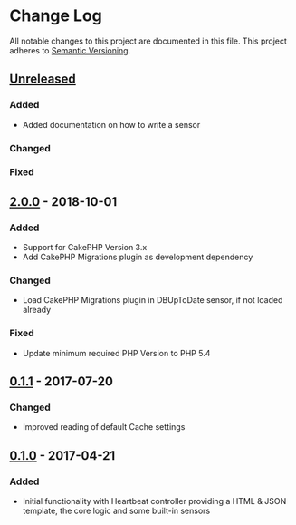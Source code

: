 # Change Log
All notable changes to this project are documented in this file.
This project adheres to [Semantic Versioning](http://semver.org/).

## [Unreleased](https://github.com/orca-services/cakephp-heartbeat/compare/2.0.0...cakephp-3.x)
### Added
- Added documentation on how to write a sensor

### Changed

### Fixed

## [2.0.0](https://github.com/orca-services/cakephp-heartbeat/releases/tag/2.0.0) - 2018-10-01
### Added
- Support for CakePHP Version 3.x
- Add CakePHP Migrations plugin as development dependency

### Changed
- Load CakePHP Migrations plugin in DBUpToDate sensor, if not loaded already

### Fixed
- Update minimum required PHP Version to PHP 5.4

## [0.1.1](https://github.com/orca-services/cakephp-heartbeat/releases/tag/0.1.1) - 2017-07-20
### Changed
-  Improved reading of default Cache settings

## [0.1.0](https://github.com/orca-services/cakephp-heartbeat/releases/tag/0.1.0) - 2017-04-21
### Added
- Initial functionality with Heartbeat controller providing a HTML & JSON template, the core logic and some built-in sensors
